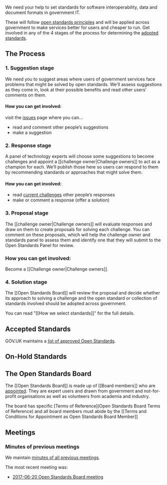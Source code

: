 We need your help to set standards for software interoperability, data and document formats in government IT. 

These will follow [open standards principles](https://www.gov.uk/government/publications/open-standards-principles/open-standards-principles#open-standards-principles) and will be applied across government to make services better for users and cheaper to run. Get involved in any of the 4 stages of the process for determining the [adopted standards](https://www.gov.uk/government/publications/open-standards-for-government).

## The Process

### 1. Suggestion stage
We need you to suggest areas where users of government services face problems that might be solved by open standards. We'll assess suggestions as they come in, look at their possible benefits and read other users’ comments on them.

#### How you can get involved:
visit the [issues](https://github.com/alphagov/tech-and-data-standards/issues) page where you can...
- read and comment other people’s suggestions
- make a suggestion
 
### 2. Response stage
A panel of technology experts will choose some suggestions to become challenges and appoint a [[challenge owner|Challenge owners]] to act as a champion for each. We’ll publish those here so users can respond to them by recommending standards or approaches that might solve them.

#### How you can get involved:
- read [current challenges](https://github.com/alphagov/tech-and-data-standards/issues) other people’s responses
- make or comment a response (offer a solution)

### 3. Proposal stage
The [[challenge owner|Challenge owners]] will evaluate responses and draw on them to create proposals for solving each challenge. You can comment on these proposals, which will help the challenge owner and standards panel to assess them and identify one that they will submit to the Open Standards Panel for review.

### How you can get involved:
Become a [[Challenge owner|Challenge owners]].

### 4. Solution stage
The [[Open Standards Board]] will review the proposal and decide whether its approach to solving a challenge and the open standard or collection of standards involved should be adopted across government.

You can read "[[How we select standards]]" for the full details.

## Accepted Standards
GOV.UK maintains a [list of approved Open Standards](https://www.gov.uk/government/publications/open-standards-for-government).

## On-Hold Standards

## The Open Standards Board

The [[Open Standards Board]] is made up of [[Board members]] who are [appointed](Appointment-as-Open-Standards-Board-Member). They are expert users and drawn from government and not-for-profit organisations as well as volunteers from academia and industry.

The board has specific [Terms of Reference](Open Standards Board Terms of Reference) and all board members must abide by the [[Terms and Conditions for Appointment as Open Standards Board Member]]

## Meetings


### Minutes of previous meetings

We maintain [minutes of all previous meetings](https://github.com/alphagov/open-standards/tree/master/docs/_meetings).

The most recent meeting was:

* [2017-06-20 Open Standards Board meeting](https://github.com/alphagov/open-standards/blob/master/docs/_meetings/2017-6-20-open-standards-board-meeting.md)
